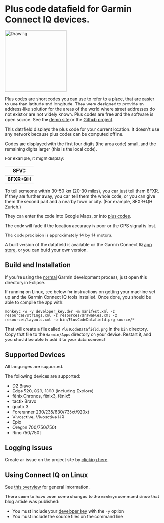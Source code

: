 # Plus code datafield for Garmin Connect IQ devices.

[<img src="https://developer.garmin.com/img/connect-iq/brand/available-badge.svg" alt="Drawing" width=200 style="width: 200px;"/>](https://apps.garmin.com/en-US/apps/74d90879-fbac-48e7-8405-28af2a0a55a7#0)


Plus codes are short codes you can use to refer to a place, that are easier
to use than latitude and longitude. They were designed to provide an
address-like solution for the areas of the world where street addresses do not
exist or are not widely known. Plus codes are free and the software is open
source. See the [demo site](https://plus.codes) or the
[Github project](https://github.com/google/open-location-code).

This datafield displays the plus code for your current location. It doesn't
use any network because plus codes can be computed offline.

Codes are displayed with the first four digits (the area code) small, and the
remaining digits larger (this is the local code).

For example, it might display:

| 8FVC |
| ------- |
| **8FXR+QH** |

To tell someone within 30-50 km (20-30 miles), you can just tell them 8FXR.
If they are further away, you can tell them the whole code, or you can give
them the second part and a nearby town or city. (For example, 8FXR+QH Zurich.)

They can enter the code into Google Maps, or into
[plus.codes](https://plus.codes).

The code will fade if the location accuracy is poor or the GPS signal is lost.

The code precision is approximately 14 by 14 meters.

A built version of the datafield is available on the Garmin Connect IQ
[app store](https://apps.garmin.com/en-US/apps/74d90879-fbac-48e7-8405-28af2a0a55a7#0),
or you can build your own version.

## Build and Installation

If you're using the
[normal](https://developer.garmin.com/connect-iq/programmers-guide/getting-started/)
Garmin development process, just open this directory in Eclipse.

If running on Linux, see below for instructions on getting your machine
set up and the Garmin Connect IQ tools installed. Once done, you should be
able to compile the app with:

```shell
monkeyc -w -y developer_key.der -m manifest.xml -z resources/strings.xml -z resources/drawables.xml -z resources/layouts.xml -o bin/PlusCodeDatafield.prg source/*
```

That will create a file called `PlusCodeDatafield.prg` in the `bin` directory.
Copy that file to the `Garmin/Apps` directory on your device. Restart it, and
you should be able to add it to your data screens!

## Supported Devices

All languages are supported.

The following devices are supported:

* D2 Bravo
* Edge 520, 820, 1000 (including Explore)
* fēnix Chronos, fēnix3, fēnix5
* tactix Bravo
* quatix 3
* Forerunner 230/235/630/735xt/920xt
* Vivoactive, Vivoactive HR
* Epix
* Oregon 700/750/750t
* Rino 750/750t

## Logging issues

Create an issue on the project site by
[clicking here](https://github.com/google/open-location-code/issues/new?title=Issue%20with%20Garmin%20datafield&body=Provide%20your%20device%20model%20and%20what%20the%20problem%20is.%20Including%20screenshots%20would%20really%20help.&labels=garmin).

## Using Connect IQ on Linux

See [this overview](http://blog.aaronboman.com/programming/connectiq/2014/11/13/the-garmin-connect-iq-sdk-on-ubuntu-linux/)
for general information.

There seem to have been some changes to the `monkeyc` command since that blog
article was published:

* You must include your [developer key](https://developer.garmin.com/connect-iq/programmers-guide/getting-started/#generatingadeveloperkeyciq1.3) with the `-y` option
* You must include the source files on the command line 
